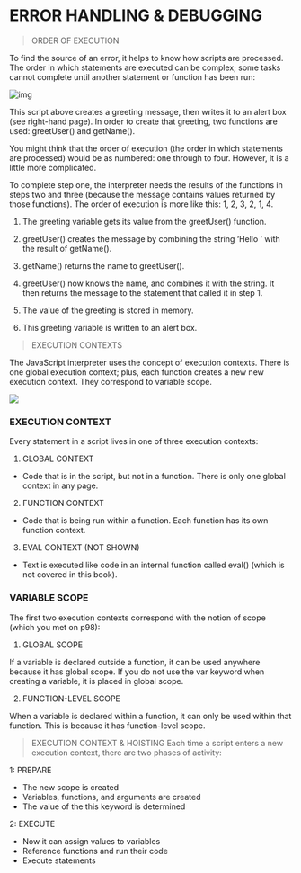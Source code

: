 # ERROR HANDLING & DEBUGGING

> ORDER OF EXECUTION

To find the source of an error, it helps to know how scripts are processed. The order in which statements are executed can be complex; some tasks cannot complete until another statement or function has been run:

![img](https://learning.oreilly.com/library/view/javascript-and-jquery/9781118531648/images/p452-001.jpg)

This script above creates a greeting message, then writes it to an alert box (see right-hand page). In order to create that greeting, two functions are used: greetUser() and getName().

You might think that the order of execution (the order in which statements are processed) would be as numbered: one through to four. However, it is a little more complicated.

To complete step one, the interpreter needs the results of the functions in steps two and three (because the message contains values returned by those functions). The order of execution is more like this: 1, 2, 3, 2, 1, 4.

1. The greeting variable gets its value from the greetUser() function.

2. greetUser() creates the message by combining the string ‘Hello ’ with the result of getName().

3. getName() returns the name to greetUser().

2. greetUser() now knows the name, and combines it with the string. It then returns the message to the statement that called it in step 1.

1. The value of the greeting is stored in memory.

4. This greeting variable is written to an alert box.

> EXECUTION CONTEXTS

The JavaScript interpreter uses the concept of execution contexts. There is one global execution context; plus, each function creates a new new execution context. They correspond to variable scope. 

![](https://learning.oreilly.com/library/view/javascript-and-jquery/9781118531648/images/p453-001.jpg)

### EXECUTION CONTEXT

Every statement in a script lives in one of three execution contexts:
1. GLOBAL CONTEXT
  - Code that is in the script, but not in a function. There is only one global context in any page.
2. FUNCTION CONTEXT
  - Code that is being run within a function. Each function has its own function context.
3. EVAL CONTEXT (NOT SHOWN)
  - Text is executed like code in an internal function called eval() (which is not covered in this book).


### VARIABLE SCOPE
The first two execution contexts correspond with the notion of scope (which you met on p98):

1.  GLOBAL SCOPE

If a variable is declared outside a function, it can be used anywhere because it has global scope. If you do not use the var keyword when creating a variable, it is placed in global scope.

2. FUNCTION-LEVEL SCOPE

When a variable is declared within a function, it can only be used within that function. This is because it has function-level scope.


> EXECUTION CONTEXT & HOISTING
Each time a script enters a new execution context, there are two phases of activity:

1: PREPARE

- The new scope is created
- Variables, functions, and arguments are created
- The value of the this keyword is determined

2: EXECUTE

- Now it can assign values to variables
- Reference functions and run their code
- Execute statements